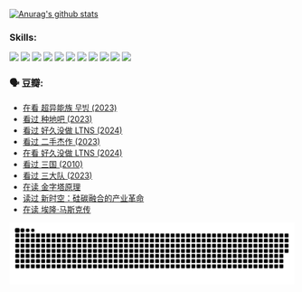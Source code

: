 
[![Anurag's github stats](https://github-readme-stats.vercel.app/api?username=w940853815)](https://github.com/anuraghazra/github-readme-stats)

### Skills:

<code><img height="32" src="https://cdn.jsdelivr.net/npm/simple-icons@v5/icons/python.svg"></code>
<code><img height="32" src="https://cdn.jsdelivr.net/npm/simple-icons@v5/icons/javascript.svg"></code>
<code><img height="32" src="https://cdn.jsdelivr.net/npm/simple-icons@v5/icons/django.svg"></code>
<code><img height="32" src="https://cdn.jsdelivr.net/npm/simple-icons@v5/icons/flask.svg"></code>
<code><img height="32" src="https://cdn.jsdelivr.net/npm/simple-icons@v5/icons/vuetify.svg"></code>
<code><img height="32" src="https://cdn.jsdelivr.net/npm/simple-icons@v5/icons/git.svg"></code>
<code><img height="32" src="https://cdn.jsdelivr.net/npm/simple-icons@v5/icons/docker.svg"></code>
<code><img height="32" src="https://cdn.jsdelivr.net/npm/simple-icons@v5/icons/postgresql.svg"></code>
<code><img height="32" src="https://cdn.jsdelivr.net/npm/simple-icons@v5/icons/elasticsearch.svg"></code>
<code><img height="32" src="https://cdn.jsdelivr.net/npm/simple-icons@v5/icons/macos.svg"></code>
<code><img height="32" src="https://cdn.jsdelivr.net/npm/simple-icons@v5/icons/linux.svg"></code>

### 🗣 豆瓣:

<!-- DOUBAN-ACTIVITIES:START -->
- [在看 超异能族 무빙‎ (2023)](https://www.douban.com/people/136069238/status/4527291077/?_i=08477016)
- [看过 种地吧‎ (2023)](https://www.douban.com/people/136069238/status/4527289637/?_i=08477016)
- [看过 好久没做 LTNS‎ (2024)](https://www.douban.com/people/136069238/status/4527289515/?_i=08477016)
- [看过 二手杰作‎ (2023)](https://www.douban.com/people/136069238/status/4522502716/?_i=08477016)
- [在看 好久没做 LTNS‎ (2024)](https://www.douban.com/people/136069238/status/4521969883/?_i=08477016)
- [看过 三国‎ (2010)](https://www.douban.com/people/136069238/status/4521634661/?_i=08477016)
- [看过 三大队‎ (2023)](https://www.douban.com/people/136069238/status/4510323325/?_i=08477016)
- [在读 金字塔原理](https://www.douban.com/people/136069238/status/4507497587/?_i=08477016)
- [读过 新时空：硅碳融合的产业革命](https://www.douban.com/people/136069238/status/4506659177/?_i=08477016)
- [在读 埃隆·马斯克传](https://www.douban.com/people/136069238/status/4500417190/?_i=08477016)
<!-- DOUBAN-ACTIVITIES:END -->


![Snake animation](https://raw.githubusercontent.com/w940853815/w940853815/output/github-contribution-grid-snake.svg)

<!--
**w940853815/w940853815** is a ✨ _special_ ✨ repository because its `README.md` (this file) appears on your GitHub profile.

Here are some ideas to get you started:

- 🔭 I’m currently working on ...
- 🌱 I’m currently learning ...
- 👯 I’m looking to collaborate on ...
- 🤔 I’m looking for help with ...
- 💬 Ask me about ...
- 📫 How to reach me: ...
- 😄 Pronouns: ...
- ⚡ Fun fact: ...
-->
